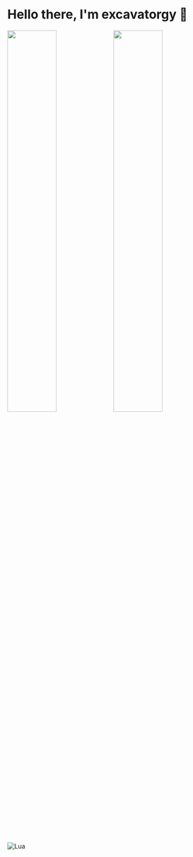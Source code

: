 # Hello there, I'm excavatorgy 👋
<img align="left" width="47%" src="https://github-readme-stats.vercel.app/api?username=excavatorgy&show_icons=true&theme=tokyonight"/>
<img align="left" width="47%" src="https://github-readme-stats.vercel.app/api/top-langs/?username=excavatorgy&layout=compact"/>

<img alt="Lua" src="https://img.shields.io/badge/lua-%232C2D72.svg?style=for-the-badge&logo=lua&logoColor=white"/>
